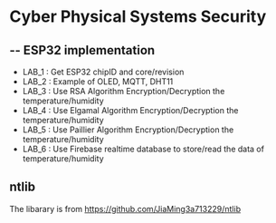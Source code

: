 # Cyber Physical Systems Security

## -- ESP32 implementation
* LAB_1 : Get ESP32 chipID and core/revision
* LAB_2 : Example of OLED, MQTT, DHT11 
* LAB_3 : Use RSA Algorithm Encryption/Decryption the temperature/humidity
* LAB_4 : Use Elgamal Algorithm Encryption/Decryption the temperature/humidity
* LAB_5 : Use Paillier Algorithm Encryption/Decryption the temperature/humidity
* LAB_6 : Use Firebase realtime database to store/read the data of temperature/humidity

##  ntlib 
The libarary is from https://github.com/JiaMing3a713229/ntlib

